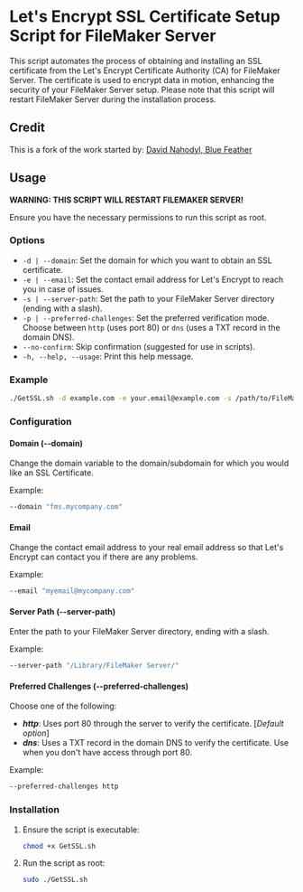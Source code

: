 # Let's Encrypt SSL Certificate Setup Script for FileMaker Server

This script automates the process of obtaining and installing an SSL certificate from the Let's Encrypt Certificate Authority (CA) for FileMaker Server. The certificate is used to encrypt data in motion, enhancing the security of your FileMaker Server setup. Please note that this script will restart FileMaker Server during the installation process.

## Credit 
This is a fork of the work started by: [David Nahodyl, Blue Feather](http://bluefeathergroup.com/blog/how-to-use-lets-encrypt-ssl-certificates-with-filemaker-server/)

## Usage

**WARNING: THIS SCRIPT WILL RESTART FILEMAKER SERVER!**

Ensure you have the necessary permissions to run this script as root.

### Options

- `-d | --domain`: Set the domain for which you want to obtain an SSL certificate.
- `-e | --email`: Set the contact email address for Let's Encrypt to reach you in case of issues.
- `-s | --server-path`: Set the path to your FileMaker Server directory (ending with a slash).
- `-p | --preferred-challenges`: Set the preferred verification mode. Choose between `http` (uses port 80) or `dns` (uses a TXT record in the domain DNS).
- `--no-confirm`: Skip confirmation (suggested for use in scripts).
- `-h, --help, --usage`: Print this help message.

### Example

```bash
./GetSSL.sh -d example.com -e your.email@example.com -s /path/to/FileMakerServer/ -p http
```

### Configuration

#### Domain (--domain)

Change the domain variable to the domain/subdomain for which you would like an SSL Certificate.

Example:

```bash
--domain "fms.mycompany.com"
```

#### Email

Change the contact email address to your real email address so that Let's Encrypt can contact you if there are any problems.

Example:

```bash
--email "myemail@mycompany.com"
```

#### Server Path (--server-path)

Enter the path to your FileMaker Server directory, ending with a slash.

Example:

```bash
--server-path "/Library/FileMaker Server/"
```

#### Preferred Challenges (--preferred-challenges)
Choose one of the following:

- ***http***: Uses port 80 through the server to verify the certificate. [_Default option_]
- ***dns***: Uses a TXT record in the domain DNS to verify the certificate. Use when you don't have access through port 80.

Example:

```bash
--preferred-challenges http
```

### Installation

1. Ensure the script is executable:
    ```bash
    chmod +x GetSSL.sh
    ```

2. Run the script as root:
   ```bash
   sudo ./GetSSL.sh
   ````
